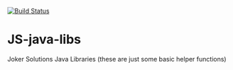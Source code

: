 [![Build Status](https://travis-ci.org/mitoskalandiel/JokerLibs.svg?branch=master)](https://travis-ci.org/mitoskalandiel/JokerLibs)
# JS-java-libs
Joker Solutions Java Libraries (these are just some basic helper functions)
